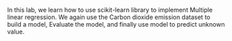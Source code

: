 In this lab, we learn how to use scikit-learn library to implement Multiple linear regression.
We again use the Carbon dioxide emission dataset to build a model, Evaluate the model, and finally use model to predict unknown value.
